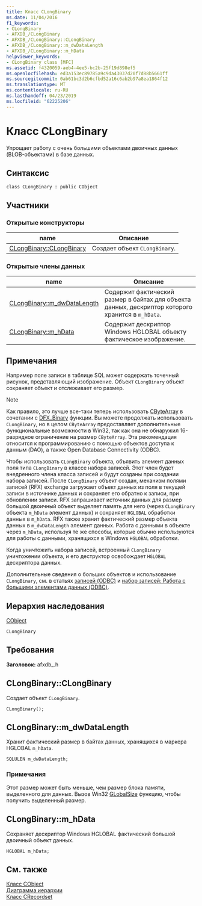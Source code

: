 ```yaml
---
title: Класс CLongBinary
ms.date: 11/04/2016
f1_keywords:
- CLongBinary
- AFXDB_/CLongBinary
- AFXDB_/CLongBinary::CLongBinary
- AFXDB_/CLongBinary::m_dwDataLength
- AFXDB_/CLongBinary::m_hData
helpviewer_keywords:
- CLongBinary class [MFC]
ms.assetid: f4320059-aeb4-4ee5-bc2b-25f19d898ef5
ms.openlocfilehash: ed3a153ec89785a9c9da43037d20f7d88b5661ff
ms.sourcegitcommit: 0ab61bc3d2b6cfbd52a16c6ab2b97a8ea1864f12
ms.translationtype: MT
ms.contentlocale: ru-RU
ms.lasthandoff: 04/23/2019
ms.locfileid: "62225206"
---
```

# <a name="clongbinary-class"></a>Класс CLongBinary

Упрощает работу с очень большими объектами двоичных данных (BLOB-объектами) в базе данных.

## <a name="syntax"></a>Синтаксис

```
class CLongBinary : public CObject
```

## <a name="members"></a>Участники

### <a name="public-constructors"></a>Открытые конструкторы

|name|Описание|
|----------|-----------------|
|[CLongBinary::CLongBinary](#clongbinary)|Создает объект `CLongBinary`.|

### <a name="public-data-members"></a>Открытые члены данных

|name|Описание|
|----------|-----------------|
|[CLongBinary::m_dwDataLength](#m_dwdatalength)|Содержит фактический размер в байтах для объекта данных, дескриптор которого хранится в `m_hData`.|
|[CLongBinary::m_hData](#m_hdata)|Содержит дескриптор Windows HGLOBAL объекту фактическое изображение.|

## <a name="remarks"></a>Примечания

Например поле записи в таблице SQL может содержать точечный рисунок, представляющий изображение. Объект `CLongBinary` объект сохраняет объект и отслеживает его размер.

> [!NOTE]
>  Как правило, это лучше все-таки теперь использовать [CByteArray](../../mfc/reference/cbytearray-class.md) в сочетании с [DFX_Binary](record-field-exchange-functions.md#dfx_binary) функции. Вы можете продолжать использовать `CLongBinary`, но в целом `CByteArray` предоставляет дополнительные функциональные возможности в Win32, так как она не обнаружил 16-разрядное ограничение на размер `CByteArray`. Эта рекомендация относится к программированию с помощью объектов доступа к данным (DAO), а также Open Database Connectivity (ODBC).

Чтобы использовать `CLongBinary` объекта, объявить элемент данных поля типа `CLongBinary` в классе набора записей. Этот член будет внедренного члена класса записей и будут созданы при создании набора записей. После `CLongBinary` объект создан, механизм полями записей (RFX) exchange загружает объект данных из поля в текущей записи в источнике данных и сохраняет его обратно к записи, при обновлении записи. RFX запрашивает источник данных для размер большой двоичный объект выделяет память для него (через `CLongBinary` объекта `m_hData` элемент данных) и сохраняет `HGLOBAL` обработки данных в `m_hData`. RFX также хранит фактический размер объекта данных в `m_dwDataLength` элемент данных. Работа с данными в объекте через `m_hData`, используя те же способы, которые обычно используются для работы с данными, хранящихся в Windows `HGLOBAL` обработки.

Когда уничтожить набора записей, встроенный `CLongBinary` уничтожении объекта, и его деструктор освобождает `HGLOBAL` дескриптора данных.

Дополнительные сведения о больших объектов и использование `CLongBinary`, см. в статьях [записей (ODBC)](../../data/odbc/recordset-odbc.md) и [набор записей: Работа с большими элементами данных (ODBC)](../../data/odbc/recordset-working-with-large-data-items-odbc.md).

## <a name="inheritance-hierarchy"></a>Иерархия наследования

[CObject](../../mfc/reference/cobject-class.md)

`CLongBinary`

## <a name="requirements"></a>Требования

**Заголовок:** afxdb_.h

##  <a name="clongbinary"></a>  CLongBinary::CLongBinary

Создает объект `CLongBinary`.

```
CLongBinary();
```

##  <a name="m_dwdatalength"></a>  CLongBinary::m_dwDataLength

Хранит фактический размер в байтах данных, хранящихся в маркера HGLOBAL `m_hData`.

```
SQLULEN m_dwDataLength;
```

### <a name="remarks"></a>Примечания

Этот размер может быть меньше, чем размер блока памяти, выделенного для данных. Вызов Win32 [GLobalSize](/windows/desktop/api/winbase/nf-winbase-globalsize) функцию, чтобы получить выделенный размер.

##  <a name="m_hdata"></a>  CLongBinary::m_hData

Сохраняет дескриптор Windows HGLOBAL фактический большой двоичный объект данных.

```
HGLOBAL m_hData;
```

## <a name="see-also"></a>См. также

[Класс CObject](../../mfc/reference/cobject-class.md)<br/>
[Диаграмма иерархии](../../mfc/hierarchy-chart.md)<br/>
[Класс CRecordset](../../mfc/reference/crecordset-class.md)
